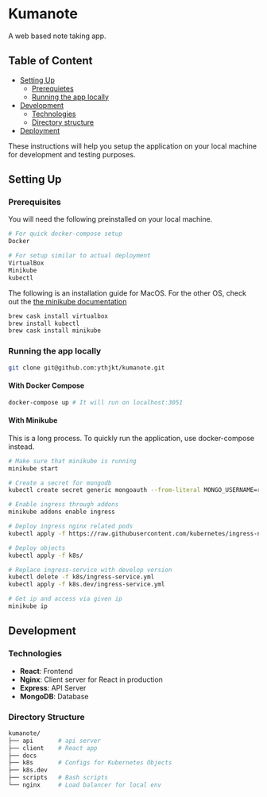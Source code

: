 # Kumanote
A web based note taking app.

## Table of Content
- [Setting Up](#setting-up)
  - [Prerequietes](#prerequietes)
  - [Running the app locally](#running-the-app-locally)
- [Development](#development)
  - [Technologies](#technologies)
  - [Directory structure](#directory-structure)
- [Deployment](docs/deployment.md)

These instructions will help you setup the application on your local machine for development and testing purposes.

## Setting Up
### Prerequisites
You will need the following preinstalled on your local machine.
```sh
# For quick docker-compose setup
Docker

# For setup similar to actual deployment
VirtualBox
Minikube
kubectl
```

The following is an installation guide for MacOS. For the other OS, check out the [the minikube documentation](https://kubernetes.io/docs/tasks/tools/install-minikube/#install-minikube)

```sh
brew cask install virtualbox
brew install kubectl
brew cask install minikube
```

### Running the app locally
```sh
git clone git@github.com:ythjkt/kumanote.git
```

#### With Docker Compose
```sh
docker-compose up # It will run on localhost:3051
```

#### With Minikube
This is a long process. To quickly run the application, use docker-compose instead.

```sh
# Make sure that minikube is running
minikube start

# Create a secret for mongodb
kubectl create secret generic mongoauth --from-literal MONGO_USERNAME=root --from-literal MONGO_PASSWORD=secret

# Enable ingress through addons
minikube addons enable ingress

# Deploy ingress nginx related pods
kubectl apply -f https://raw.githubusercontent.com/kubernetes/ingress-nginx/master/deploy/mandatory.yaml

# Deploy objects
kubectl apply -f k8s/

# Replace ingress-service with develop version
kubectl delete -f k8s/ingress-service.yml
kubectl apply -f k8s.dev/ingress-service.yml

# Get ip and access via given ip
minikube ip
```

## Development
### Technologies
- **React**: Frontend
- **Nginx**: Client server for React in production
- **Express**: API Server
- **MongoDB**: Database

### Directory Structure
```sh
kumanote/
├── api       # api server
├── client    # React app
├── docs
├── k8s       # Configs for Kubernetes Objects
├── k8s.dev
├── scripts   # Bash scripts
└── nginx     # Load balancer for local env
```
